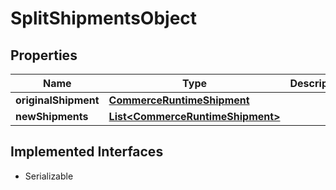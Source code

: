 

# SplitShipmentsObject


## Properties

| Name | Type | Description | Notes |
|------------ | ------------- | ------------- | -------------|
|**originalShipment** | [**CommerceRuntimeShipment**](CommerceRuntimeShipment.md) |  |  [optional] |
|**newShipments** | [**List&lt;CommerceRuntimeShipment&gt;**](CommerceRuntimeShipment.md) |  |  [optional] |


## Implemented Interfaces

* Serializable


